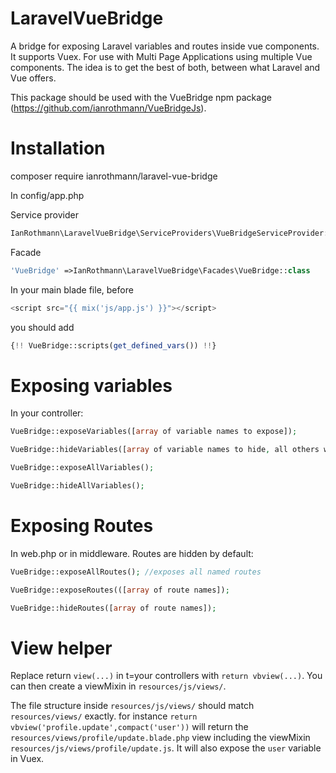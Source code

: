 # LaravelVueBridge
A bridge for exposing Laravel variables and routes inside vue components. It supports Vuex. For use with Multi Page Applications using multiple Vue components. The idea is to get the best of both, between what Laravel and Vue offers.

This package should be used with the VueBridge npm package (https://github.com/ianrothmann/VueBridgeJs).

# Installation
composer require ianrothmann/laravel-vue-bridge

In config/app.php

Service provider
```php
IanRothmann\LaravelVueBridge\ServiceProviders\VueBridgeServiceProvider::class
```
Facade
```php
'VueBridge' =>IanRothmann\LaravelVueBridge\Facades\VueBridge::class
```
In your main blade file, before 
```javascript
<script src="{{ mix('js/app.js') }}"></script> 
```
you should add
```php
{!! VueBridge::scripts(get_defined_vars()) !!}
```
# Exposing variables
In your controller:
```php
VueBridge::exposeVariables([array of variable names to expose]);

VueBridge::hideVariables([array of variable names to hide, all others will be exposed]);

VueBridge::exposeAllVariables();

VueBridge::hideAllVariables();
```

# Exposing Routes
In web.php or in middleware. Routes are hidden by default:
```php
VueBridge::exposeAllRoutes(); //exposes all named routes

VueBridge::exposeRoutes(([array of route names]);

VueBridge::hideRoutes([array of route names]);
```

# View helper
Replace return `view(...)` in t=your controllers with `return vbview(...)`. You can then create a viewMixin in `resources/js/views/`.

The file structure inside `resources/js/views/` should match `resources/views/` exactly. for instance `return vbview('profile.update',compact('user'))` will return the `resources/views/profile/update.blade.php` view including the viewMixin `resources/js/views/profile/update.js`. It will also expose the `user` variable in Vuex.
